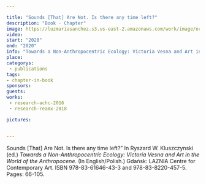```yaml
---

title: "Sounds [That] Are Not. Is there any time left?"
description: "Book · Chapter"
image: https://luzmariasanchez.s3.us-east-2.amazonaws.com/work/image/original/7 SANCHEZ CARDONA_Publication_Book Chapter_7_2020 COVER.jpg
video: 
start: "2020"
end: "2020"
info: "Towards a Non-Anthropocentric Ecology: Victoria Vesna and Art in the World of the Anthropocene"
place:
categorys:
 - publications
tags:
- chapter-in-book
sponsors:
guests:
works:
 - research-achc-2016
 - research-reamx-2018

pictures:


---
```

Sounds [That] Are Not. Is there any time left?” In Ryszard W. Kluszczynski (ed.) *Towards a Non-Anthropocentric Ecology: Victoria Vesna and Art in the World of the Anthropocene*. (In English/Polish.) Gdańsk: LAZNIA Centre for Contemporary Art. ISBN 978-83-61646-43-3 and 978-83-8220-457-5. Pages: 66-105.